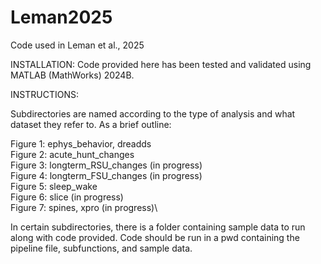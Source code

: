 # Leman2025
Code used in Leman et al., 2025

INSTALLATION:
Code provided here has been tested and validated using MATLAB (MathWorks) 2024B.

INSTRUCTIONS:

Subdirectories are named according to the type of analysis and what dataset they refer to. As a brief outline:

Figure 1: ephys_behavior, dreadds\
Figure 2: acute_hunt_changes\
Figure 3: longterm_RSU_changes (in progress)\
Figure 4: longterm_FSU_changes (in progress)\
Figure 5: sleep_wake\
Figure 6: slice (in progress)\
Figure 7: spines, xpro (in progress)\

In certain subdirectories, there is a folder containing sample data to run along with code provided. Code should be run in a pwd containing the pipeline file, subfunctions, and sample data. 
